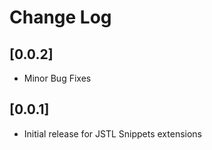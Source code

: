 # Change Log

## [0.0.2]

- Minor Bug Fixes

## [0.0.1]

- Initial release for JSTL Snippets extensions